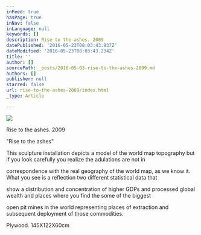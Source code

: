 ```yaml
---
inFeed: true
hasPage: true
inNav: false
inLanguage: null
keywords: []
description: Rise to the ashes. 2009
datePublished: '2016-05-23T08:03:43.937Z'
dateModified: '2016-05-23T08:03:43.234Z'
title: ''
author: []
sourcePath: _posts/2016-05-03-rise-to-the-ashes-2009.md
authors: []
publisher: null
starred: false
url: rise-to-the-ashes-2009/index.html
_type: Article

---
```

![](https://the-grid-user-content.s3-us-west-2.amazonaws.com/8d2fffc4-c64d-4751-a3cf-0333ad34bdcd.jpg)

Rise to the ashes. 2009

"Rise to the ashes"

This sculpture installation depicts a model of the world map topography but if you look carefully you realize the adulations are not in

correspondence with the real geography of the world map, as we know it. What you see is a reflection two different statistical data that

show a distribution and concentration of higher GDPs and processed global wealth and places where you find the some of the biggest

open pit mines in the world representing places of extraction and subsequent deployment of those commodities.

Plywood. 145X122X60cm